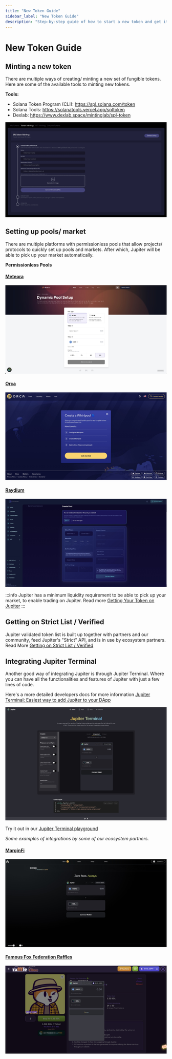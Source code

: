 ```yaml
---
title: "New Token Guide"
sidebar_label: "New Token Guide"
description: "Step-by-step guide of how to start a new token and get it on Jupiter"
---
```


# New Token Guide

## Minting a new token

There are multiple ways of creating/ minting a new set of fungible tokens. 
Here are some of the available tools to minting new tokens.

**Tools:**

- Solana Token Program (CLI): https://spl.solana.com/token 
- Solana Tools: https://solanatools.vercel.app/spltoken 
- Dexlab: https://www.dexlab.space/mintinglab/spl-token 


![Dexlab Token Mint](../img/dexlab-mint1.jpg)

<!-- ![Dexlab Token Mint 2](./img/dexlab-mint2.jpg) -->

## Setting up pools/ market

There are multiple platforms with permissionless pools that allow projects/ protocols to quickly set up pools and markets.
After which, Jupiter will be able to pick up your market automatically.

**Permissionless Pools**

#### [Meteora](https://app.meteora.ag/pools/create)

![Meteora](../img/meteora1.jpg)

#### [Orca](https://www.orca.so/liquidity/create) 

![Orca](../img/orca1.jpg)

#### [Raydium](https://raydium.io/clmm/create-pool/)

![Raydium](../img/raydium1.jpg)


:::info 
Jupiter has a minimum liquidity requirement to be able to pick up your market, to enable trading on Jupiter.
Read more [Getting Your Token on Jupiter](/docs/get-your-token-onto-jup)
:::

## Getting on Strict List / Verified

Jupiter validated token list is built up together with partners and our community, feed Jupiter's "Strict" API, and is in use by ecosystem partners. Read More [Getting on Strict List / Verified](/docs/get-your-token-onto-jup#getting-on-the-strict-list)

## Integrating Jupiter Terminal

Another good way of integrating Jupiter is through Jupiter Terminal. Where you can have all the functionalities and features of Jupiter with just a few lines of code. 

Here's a more detailed developers docs for more information [Jupiter Terminal: Easiest way to add Jupiter to your DApp](/docs/jupiter-terminal/jupiter-terminal)

![Terminal](../img/terminal1.jpg)

Try it out in our [Jupiter Terminal playground](https://terminal.jup.ag/)

<!-- (Jupiter Terminal Integration Guide run-through) -->

*Some examples of integrations by some of our ecosystem partners.*

#### [MarginFi](https://app.marginfi.com/swap)
![MarginFi](../img/marginfi.jpg)

#### [Famous Fox Federation Raffles](https://rafffle.famousfoxes.com/)
![Famous Fox Federation](../img/fff.jpg)

